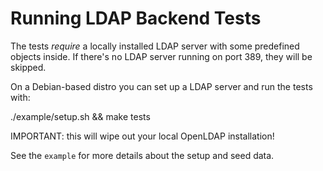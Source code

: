 # Running LDAP Backend Tests

The tests *require* a locally installed LDAP server with some
predefined objects inside. If there's no LDAP server running on port
389, they will be skipped.

On a Debian-based distro you can set up a LDAP server
and run the tests with:

  ./example/setup.sh && make tests

IMPORTANT: this will wipe out your local OpenLDAP installation!

See the `example` for more details about the setup and seed data.
